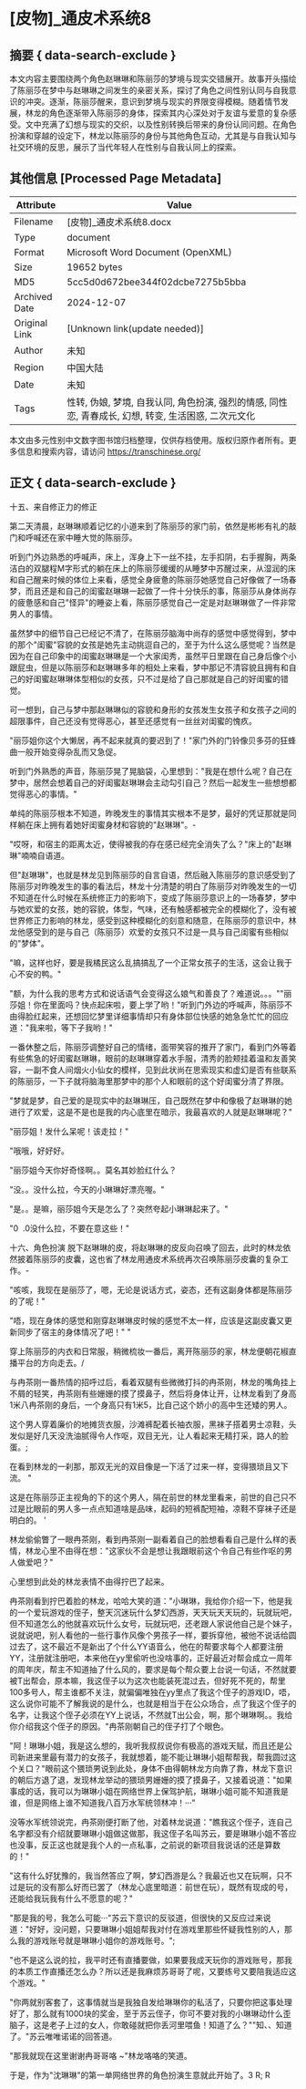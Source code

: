 # [皮物]_通皮术系统8



## 摘要  { data-search-exclude }

<!-- tcd_abstract -->
本文内容主要围绕两个角色赵琳琳和陈丽莎的梦境与现实交错展开。故事开头描绘了陈丽莎在梦中与赵琳琳之间发生的亲密关系，探讨了角色之间性别认同与自我意识的冲突。逐渐，陈丽莎醒来，意识到梦境与现实的界限变得模糊。随着情节发展，林龙的角色逐渐带入陈丽莎的身体，探索其内心深处对于友谊与爱意的复杂感受。文中充满了幻想与现实的交织，以及性别转换后带来的身份认同问题。在角色扮演和穿越的设定下，林龙以陈丽莎的身份与其他角色互动，尤其是与自我认知与社交环境的反思，展示了当代年轻人在性别与自我认同上的探索。

<!-- tcd_abstract_end -->

## 其他信息 [Processed Page Metadata]

| Attribute       | Value                                  |
|-----------------|----------------------------------------|
| Filename        | [皮物]_通皮术系统8.docx                             |
| Type            | document                                 |
| Format          | Microsoft Word Document (OpenXML)                               |
| Size            | 19652 bytes                           |
| MD5             | 5cc5d0d672bee344f02dcbe7275b5bba                                  |
| Archived Date   | 2024-12-07                             |
| Original Link   | [Unknown link(update needed)]                         |
| Author          | 未知                               |
| Region          | 中国大陆                               |
| Date            | 未知                                 |
| Tags            | 性转, 伪娘, 梦境, 自我认同, 角色扮演, 强烈的情感, 同性恋, 青春成长, 幻想, 转变, 生活困惑, 二次元文化                                 |

本文由多元性别中文数字图书馆归档整理，仅供存档使用。版权归原作者所有。更多信息和搜索内容，请访问 <https://transchinese.org/>


## 正文 { data-search-exclude }

<!-- tcd_main_text -->
十五、来自修正力的修正

第二天清晨，赵琳琳顺着记忆的小道来到了陈丽莎的家门前，依然是彬彬有礼的敲门和呼喊还在家中睡大觉的陈丽莎。

听到门外边熟悉的呼喊声，床上，浑身上下一丝不挂，左手扣阴，右手握胸，两条洁白的双腿程M字形式的躺在床上的陈丽莎缓缓的从睡梦中苏醒过来，从湿润的床和自己醒来时候的体位上来看，感觉全身疲惫的陈丽莎她感觉自己好像做了一场春梦，而且还是和自己的闺蜜赵琳琳一起做了一件十分快乐的事，陈丽莎从身体尚存的疲惫感和自己"怪异"的睡姿上看，陈丽莎感觉自己一定是对赵琳琳做了一件非常男人的事情。

虽然梦中的细节自己已经记不清了，在陈丽莎脑海中尚存的感觉中感觉得到，梦中的那个"闺蜜"容貌的女孩是她先主动挑逗自己的，至于为什么这么感觉呢？当然是因为在自己印象中的闺蜜赵琳琳是一个大家闺秀，虽然平日里跟在自己身后像个小跟屁虫，但是以陈丽莎和赵琳琳多年的相处上来看，梦中那记不清容貌且拥有和自己的好闺蜜赵琳琳体型相似的女孩，只不过是给了自己那就是自己的好闺蜜的错觉。

可一想到，自己与梦中那赵琳琳似的容貌和身形的女孩发生女孩子和女孩子之间的超限事件，自己还没有觉得恶心，甚至还感觉有一丝丝对闺蜜的愧疚。

"丽莎姐你这个大懒居，再不起来就真的要迟到了！"家门外的门铃像贝多芬的狂蜂曲一般开始变得杂乱而又急促。

听到门外熟悉的声音，陈丽莎晃了晃脑袋，心里想到："我是在想什么呢？自己在梦中，居然会想着自己的好闺蜜赵琳琳会主动勾引自己？然后一起发生一些想想都觉得恶心的事情。"

单纯的陈丽莎根本不知道，昨晚发生的事情其实根本不是梦，最好的凭证那就是同样躺在床上拥有着她好闺蜜身材和容貌的"赵琳琳"。-

"哎呀，和宿主的距离太近，使得被我的存在感已经完全消失了么？"床上的"赵琳琳"喃喃自语道。

但"赵琳琳"，也就是林龙见到陈丽莎的自言自语，然后融入陈丽莎的意识感受到了陈丽莎对昨晚发生的事的看法后，林龙十分清楚的明白了陈丽莎对昨晚发生的一切不知道在什么时候在系统修正力的影响下，变成了陈丽莎意识上的一场春梦，梦中与她欢爱的女孩，她的容貌，体型，气味，还有触感都被完全的模糊化了，没有被世界修正力影响的林龙，感受到这种模糊化的刻意和随意，在陈丽莎的意识中，林龙他感受到的是与自己（陈丽莎）欢爱的女孩只不过是一具与自己闺蜜有些相似的"梦体"。

"嘛，这样也好，要是我橘民这么乱搞搞乱了一个正常女孩子的生活，这会让我于心不安的鸭。"

"额，为什么我的思考方式和说话语气会变得这么娘气和善良了？难道说。。。""丽莎姐！你在里面吗？快点起床啦，要上学了哟！"听到门外边的呼喊声，陈丽莎不由得脸红起来，还想回忆梦里详细事情却只有身体部位快感的她急急忙忙的回应道："我来啦，等下子我哟！"

一番休整之后，陈丽莎调整好自己的情绪，面带笑容的推开了家门，看到门外等着有些焦急的好闺蜜赵琳琳，眼前的赵琳琳穿着水手服，清秀的脸颊挂着温和友善笑容，一副不食人间烟火小仙女的模样，见到此状尚在思索现实和虚幻是否有些联系的陈丽莎，一下子就将脑海里那梦中的那个人和眼前的这个好闺蜜分清了界限。

"梦就是梦，自己爱的是现实中的赵琳琳压，自己既然在梦中和像极了赵琳琳的她进行了欢爱，这是不是也是我的内心底里在暗示，我最喜欢的人就是赵琳琳呢？"

"丽莎姐！发什么呆呢！该走拉！"

"哦哦，好好好。

"丽莎姐今天你好奇怪啊。。莫名其妙脸红什么？

"没。。没什么拉，今天的小琳琳好漂亮喔。"

"是。。是嘛，丽莎姐今天是怎么了？突然夸起小琳琳起来了。"

"0  .0没什么拉，不要在意这些！"

十六、角色扮演
脱下赵琳琳的皮，将赵琳琳的皮反向召唤了回去，此时的林龙依然披着陈丽莎的皮囊，这也省了林龙用通皮术系统再次召唤陈丽莎皮囊的复杂工作。-

"咳咳，我现在是丽莎了，嗯，无论是说话方式，姿态，还有这副身体都是陈丽莎的了呢！"

"唔，现在身体的感觉和刚穿赵琳琳皮时候的感觉不太一样，应该是这副皮囊又更新同步了宿主的身体情况了吧！" "

穿上陈丽莎的内衣和日常服，稍微梳妆一番后，离开陈丽莎的家，林龙便朝花椒直播平台的方向走去。/

与冉茶刚一番热情的招呼过后，看着双腿有些微微打抖的冉茶刚，林龙的嘴角挂上不屑的轻笑，冉茶刚有些姗姗的摸了摸鼻子，然后将身体让开，让林龙看到了身高1米八冉茶刚的身后，一个身高只有1米5，比自己这个娇小的高中生还矮的男人。

这个男人穿着廉价的地摊货衣服，沙滩裤配着长袖衣服，黑袜子搭着男士凉鞋，头发似是好几天没洗油腻得令人作呕，双目无光，让人看起来无精打采，路人的脸蛋。;

在看到林龙的一刹那，那双无光的双目像是一下活了过来一样，变得猥琐且又下流。 "

这是在陈丽莎正主视角的下的这个男人，隔在前世的林龙里看来，前世的自己只不过是比眼前的男人多一点点知道啥是品味，起码的短裤配短袖，凉鞋不穿袜子还是明白的。 '

林龙偷偷瞥了一眼冉茶刚，看到冉茶刚一副看着自己的脸想看看自己是什么样的表情，林龙心里不由得在想："这家伙不会是想让我跟眼前这个令自己有些作呕的男人做爱吧？"

心里想到此处的林龙表情不由得拧巴了起来。

冉茶刚看到拧巴着脸的林龙，哈哈大笑的道："小琳琳，我给你介绍一下，他是我的一个爱玩游戏的侄子，整天沉迷玩什么梦幻西游，天天玩天天玩的，玩就玩吧，但不知道怎么的他就喜欢玩什么女号，玩就玩吧，还老跟人家说他自己是个妹子，说就说吧，别人看他的一些行事作风像个男孩子一样，要拆穿他，被他不说话给圆过去了，这不最近不是新出了个什么YY语音么，他在的帮要求每个人都要注册YY，注册就注册吧，本来他在yy里偷听也没啥事的，正好最近对帮会成立一周年的周年庆，帮主不知道抽了什么风的，要求是每个帮众要上台说一句话，不然就要被T出帮会，原本嘛，我这侄子以为这次也能装死混过去，但好死不死的，帮里100多号人，帮主谁都不关注，就偏偏唯独在yy里点了我这个侄子的游戏ID，唔，这么说你可能不了解我说的是什么，也就是相当于在公众场合，点了我这个侄子的名字，让我这个侄子必须在YY上说话，不然就T出公会，啊，那个琳琳啊。。我给你介绍我这个侄子的原因。"冉茶刚朝自己的侄子打了个眼色。

"阿！琳琳小姐，我是这么想的，我听我叔叔说你有极高的游戏天赋，而且还是公司新进来里最有潜力的女孩子，我就想着，能不能让琳琳小姐帮帮我，帮我圆过这个关口？"眼前这个猥琐男说到此处，身体不由得朝林龙方向靠了靠，林龙下意识的朝后方退了退，发现林龙举动的猥琐男姗姗的摸了摸鼻子，又接着说道："如果事成的话，我可以为琳琳小姐在网络世界上保驾护航，琳琳小姐可能不知道我是谁，但是网络上谁不知道我八百万水军统领林冲！···"

没等水军统领说完，冉茶刚便打断了他，对着林龙说道："瞧我这个侄子，连自己名字都没有介绍就要琳琳小姐做这做那，我这侄子名叫苏云，要是琳琳小姐不答应也没事，反正这也就是我个人的一点私事，之前说的新项目我说话的还是算数的！"

"这有什么好犹豫的，我当然答应了啊，梦幻西游是么？我最近也又在玩啊，只不过是玩的没有那么好而已罢了（林龙心底里暗道：前世在玩），既然有现成的号，还能给我玩我有什么不愿意的呢？"

"那是我的号，我怎么可能···"苏云下意识的反驳道，但很快的又反应过来说道："好好，没问题，只要琳琳小姐姐帮我对付在游戏里那些怀疑我性别的人，那么我的游戏账号就是琳琳小姐你的游戏账号。";

"也不是这么说的拉，我平时还有直播要做，如果要我成天玩你的游戏账号，那我的本质工作直播还怎么办？所以还是我麻烦苏哥哥了呢，又要练号又要陪我适应这个游戏。"

"你两就别客套了，这事情就当是我独自发给琳琳你的私活了，只要你把这事处理好了，那么就有1000块的奖金，至于苏云侄子，你可不要对我的小琳琳动什么歪脑子，这是老子上过的女人，你敢碰就把你丢河里喂鱼！知道了么？""知、、知道了。"苏云唯唯诺诺的回答道。

"那我就现在这里谢谢冉哥哥咯 ~"林龙咯咯的笑道。

于是，作为"沈琳琳"的第一单网络世界的角色扮演生意就此开始了。3 R; R
<!-- tcd_main_text_end -->

